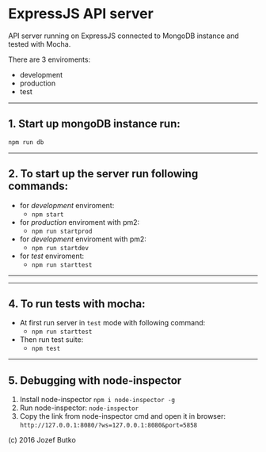 # ExpressJS API server
API server running on ExpressJS connected to MongoDB instance and tested with Mocha.

There are 3 enviroments:
* development
* production
* test

***

## 1. Start up mongoDB instance run:
`npm run db`

***

## 2. To start up the server run following commands:
* for *development* enviroment:
	+ `npm start`
* for *production* enviroment with pm2:
	+ `npm run startprod`
* for *development* enviroment with pm2:
	+ `npm run startdev`
* for *test* enviroment:
	+ `npm run starttest`
***

***

## 4. To run tests with mocha:
* At first run server in `test` mode with following command:
	+ `npm run starttest`
* Then run test suite:
	+ `npm test`


***

## 5. Debugging with node-inspector
1. Install node-inspector
	`npm i node-inspector -g`
2. Run node-inspector:
	`node-inspector`
3. Copy the link from node-inspector cmd and open it in browser:
	`http://127.0.0.1:8080/?ws=127.0.0.1:8080&port=5858`

(c) 2016 Jozef Butko


